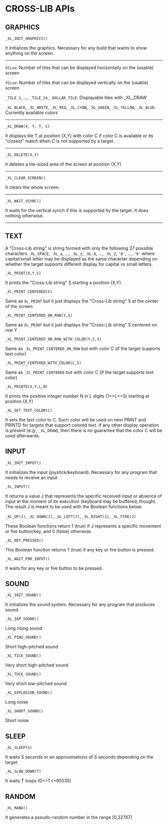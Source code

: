 
# CROSS-LIB APIs



## GRAPHICS



`_XL_INIT_GRAPHICS()`

It initializes the graphics. Necessary for any build that wants to show anything on the screen.

--------------------------------------------------------

`XSize`: Number of tiles that can be displayed horizontally on the (usable) screen


`YSize`: Number of tiles that can be displayed vertically on the (usable) screen


`_TILE_1`, ..., `_TILE_24`, `_DOLLAR_TILE`: Displayable tiles with _XL_DRAW


`_XL_BLACK`, `_XL_WHITE`, `_XL_RED`, `_XL_CYAN`, `_XL_GREEN`, `_XL_YELLOW`, `_XL_BLUE`: Currently available colors

--------------------------------------------------------

`_XL_DRAW(X, Y, T, C)`

It displays tile T at position (X,Y) with color C if color C is available or its "closest" match when C is not supported by a target.

--------------------------------------------------------

`_XL_DELETE(X,Y)`

It deletes a tile-sized area of the screen at position (X,Y)

--------------------------------------------------------

`_XL_CLEAR_SCREEN()`

It clears the whole screen.

--------------------------------------------------------

`_XL_WAIT_VSYNC()`

It waits for the vertical synch if this is supported by the target. It does nothing otherwise.

--------------------------------------------------------

## TEXT



A "Cross-Lib string" is string formed with only the following 37 possible characters
`_XL_SPACE`, `_XL_a`, ..., `_XL_z`, `_XL_A`, ..., `_XL_Z`, `'0'`, ..., `'9'`
where capital/small letter may be displayed as the same character depending on whether the target supports different display for capital vs small letters.

`_XL_PRINT(X,Y,S)`

It prints the "Cross-Lib string" S starting a position (X,Y).


`_XL_PRINT_CENTERED(S)`

Same as `XL_PRINT` but it just displays the "Cross-Lib string" S at the center of the screen

`_XL_PRINT_CENTERED_ON_ROW(Y,S)`

Same as `XL_PRINT` but it just displays the "Cross-Lib string" S centered on row Y


`_XL_PRINT_CENTERED_ON_ROW_WITH_COLOR(Y,C,S)`

Same as `_XL_PRINT_CENTERED_ON_ROW` but with color C (if the target supports text color)


`_XL_PRINT_CENTERED_WITH_COLOR(C,S)`

Same as `_XL_PRINT_CENTERED` but with color C (if the target supports text color)


`_XL_PRINTD(X,Y,L,N)`

It prints the positive integer number N in L digits (1<=L<=5) starting at position (X,Y)


`_XL_SET_TEXT_COLOR(C)`

It sets the text color to C. Such color will be used on next PRINT and PRINTD for targets that support colored text.
If any other display operation is present (e.g., `_XL_DRAW`), then there is no guarantee that the color C will be used afterwards.


## INPUT



`_XL_INIT_INPUT()`

It initializes the input (joystick/keyboard). Necessary for any program that needs to receive an input



`_XL_INPUT()`

It returns a value J that represents the specific received input or absence of input at the moment of its execution (keyboard may be buffered, though).
The result J is meant to be used with the Boolean functions below.


`_XL_UP(J)`, `_XL_DOWN(J)`, `_XL_LEFT(J)`, `_XL_RIGHT(J)`, `_XL_FIRE(J)`

These Boolean functions return 1 (true) if J represents a specific movement or fire button/key, and 0 (false) otherwise.


`_XL_KEY_PRESSED()`

This Boolean function returns 1 (true) if any key or fire button is pressed.



`_XL_WAIT_FOR_INPUT()`

It waits for any key or fire button to be pressed.



## SOUND



`_XL_INIT_SOUND()`

It initializes the sound system. Necessary for any program that produces sound.



`_XL_ZAP_SOUND()`

Long rising sound


`_XL_PING_SOUND()`

Short high-pitched sound


`_XL_TICK_SOUND()`

Very short high-pitched sound


`_XL_TOCK_SOUND()`

Very short low-pitched sound


`_XL_EXPLOSION_SOUND()`

Long noise


`_XL_SHOOT_SOUND()`

Short noise



## SLEEP


`_XL_SLEEP(S)`

It waits  S seconds or an approximations of S seconds depending on the target


`_XL_SLOW_DOWN(T)`

It waits T loops (0<=T<=65535)



## RANDOM


`_XL_RAND()`

It generates a pseudo-random number in the range \[0,32767\]


